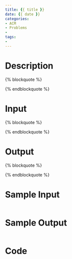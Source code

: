 ```yaml
---
title: {{ title }}
date: {{ date }}
categories:
- ACM
- Problems
- 
tags:
- 
---
```

# Description
{% blockquote %}

{% endblockquote %}
<!--more-->
# Input
{% blockquote %}

{% endblockquote %}
# Output
{% blockquote %}

{% endblockquote %}
# Sample Input
```nohilight

```
# Sample Output
```nohilight

```
# Code
```cpp

```

